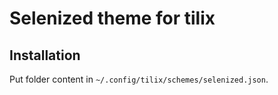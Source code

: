 # Selenized theme for tilix

## Installation

Put folder content in `~/.config/tilix/schemes/selenized.json`.